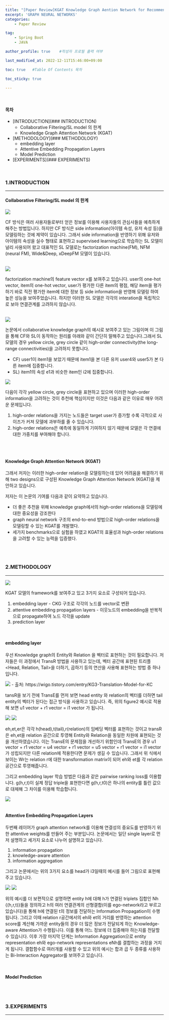 ```yaml
---
title: "[Paper Review]KGAT Knowledge Graph Aention Network for Recommendation"
excerpt: 'GRAPH NEURAL NETWORKS'
categories:
    - Paper Review

tag:
    - Spring Boot 
    - JAVA

author_profile: true    #작성자 프로필 출력 여부

last_modified_at: 2022-12-11T15:46:00+09:00

toc: true   #Table Of Contents 목차 

toc_sticky: true

---
```



<br/>

#### 목차

- [INTRODUCTION](### INTRODUCTION)
    - Collaborative Filtering/SL model 의 한계
    - Knowledge Graph Attention Network (KGAT)
- [METHODOLOGY](### METHODOLOGY)
    - embedding layer
    - Attentive Embedding Propagation Layers
    - Model Prediction
- [EXPERIMENTS](### EXPERIMENTS)
  

<br/>


### 1.INTRODUCTION
---

#### Collaborative Filtering/SL model 의 한계

<img src="https://jaeeun49.github.io/images/KGAT/CF.png"> 

CF 방식은 여러 사용자들로부터 얻은 정보를 이용해 사용자들의 관심사들을 예측하게 해주는 방법입니다. 하지만 CF 방식은 side information(아이템 속성, 유저 속성 등)을 모델링하는 것에 제약이 있습니다. 그래서 side information을 반영하기 위해 유저와 아이템의 속성을 실수 형태로 표현하고 supervised learning으로 학습하는 SL 모델이 널리 사용되어 왔고 대표적인 SL 모델로는 factorization machine(FM), NFM (neural FM), Wide&Deep, xDeepFM 모델이 있습니다.

<br/>

<img src="https://jaeeun49.github.io/images/KGAT/FM.png">

factorization machine의 feature vector x를 보여주고 있습니다. user의 one-hot vector, item의 one-hot vector, user가 평가한 다른 item의 평점, 해당 item을 평가하기 바로 직전 평가한 item에 대한 정보 등 side information을 반영해 모델링 하여 높은 성능을 보여주었습니다. 하지만 이러한 SL 모델은 각각의 interation을 독립적으로 보아 연결관계를 고려하지 않습니다. 

<br/>

<img src="https://jaeeun49.github.io/images/KGAT/figure1.png">

논문에서 collaborative knowledge graph의 예시로 보여주고 있는 그림이며 이 그림을 통해 CF와 SL이 동작하는 원리를 아래와 같이 간단히 말해주고 있습니다.그래서 SL 모델의 경우 yellow circle, grey circle 같이 high-order connectivity(the long-range connectivities)을 고려하지 못합니다.

- CF) user1이 item1을 보았기 때문에 item1을 본 다른 유저 user4와 user5가 본 다른 item에 집중합니다.
- SL) item1의 속성 e1과 비슷한 item인 i2에 집중합니다.


<img src="https://jaeeun49.github.io/images/KGAT/circle.png"> 

다음이 각각 yellow circle, grey circle을 표현하고 있으며 이러한 high-order information을 고려하는 것이 추천에 핵심이지만 이것은 다음과 같은 이유로 매우 어려운 문제입니다.
1. high-order relations을 가지는 노드들은 target user가 증가할 수록 극적으로 사이즈가 커져 모델에 과부하를 줄 수 있습니다.
2. high-order relations은 예측에 동일하게 기여하지 않기 때문에 모델은 각 연결에 대한 가중치를 부여해야 합니다.

<br/>

<br/>

#### Knowledge Graph Attention Network (KGAT)

그래서 저자는 이러한 high-order relation을 모델링하는데 있어 어려움을 해결하기 위해 two designs으로 구성된 Knowledge Graph Attention Network (KGAT)을 제안하고 있습니다.

저자는 이 논문의 기여를 다음과 같이 요약하고 있습니다.
- 더 좋은 추천을 위해 knowledge graph에서의 high-order relations을 모델링에 대한 중요성을 강조한다
- graph neural network 구조의 end-to-end 방법으로 high-order relations을 모델링할 수 있는 KGAT를 개발했다.
- 세가지 benchmarks으로 실험을 하였고 KGAT의 효율성과 high-order relations을 고려할 수 있는 능력을 입증했다.

<br/>
<br/>



### 2.METHODOLOGY
---

<img src="https://jaeeun49.github.io/images/KGAT/figure2.png">

KGAT 모델의 framework를 보여주고 있고 3가지 요소로 구성되어 있습니다.

1. embedding layer - CKG 구조로 각각의 노드를 vector로 변환
2. attentive embedding propagation layers - 이웃노드의 embedding을 반복적으로 propagate하여 노드 각각을 update 
3. prediction layer

<br/>

#### embedding layer

우선 Knowledge graph의 Entity와 Relation 을 벡터로 표현하는 것이 필요합니다. 저자들은 이 과정에서 TransR 방법을 사용하고 있는데, 벡터 공간에 표현된 트리플 <Head, Relation, Tail>을 더하기, 곱하기 등의 연산을 사용해 표현하는 방법 중 하나입니다. 

<img src="https://jaeeun49.github.io/images/KGAT/transE.png">
- 출처: https://wigo.tistory.com/entry/KG3-Translation-Model-for-KC

tansR을 보기 전에 TransE를 먼저 보면 head entity 와 relation의 벡터를 더하면 tail entity의 벡터가 된다는 접근 방식을 사용하고 있습니다. 즉, 위의 figure2 예시로 적용해 보면 u1 vector + r1 vector = i1 vector 가 됩니다. 

<img src="https://jaeeun49.github.io/images/KGAT/tansR.png">

<img src="https://jaeeun49.github.io/images/KGAT/transR2.png">

eh,et,er은 각각 h(head),t(tail),r(relation)의 임베딩 벡터를 표현하는 것이고 transR은 eh,et을 relation 공간으로 투영해 Entity와 Relation을 동일한 차원에 표현되는 것을 개선하였습니다. 이는 TransE의 문제점을 개선하기 위함인데 TransE의 경우 u1 vector + r1 vector = u4 vector + r1 vector = u5 vector + r1 vector = i1 vector 가 성립되지만 다른 relation에 적용한다면 문제가 생길 수 있습니다. 그래서 위 식에서 보이는 Wr는 relation r에 대한 transformation matrix이 되어 eh와 et를 각 relation 공간으로 투영해줍니다. 

그리고 embedding layer 학습 방법은 다음과 같은 pairwise ranking loss를 이용합니다. g(h,r,t)이 실제 정답 triple을 표현한다면 g(h,r,t0)은 하나의 entity를 틀린 값으로 대체해 그 차이를 이용해 학습합니다.

<img src="https://jaeeun49.github.io/images/KGAT/trainembedding.png">

<br/>

<br/>

#### Attentive Embedding Propagation Layers

두번째 레이어가 graph attention network를 이용해 연결성의 중요도를 반영하기 위한 attentive weights를 만들어 주는 부분입니다. 논문에서는 일단 single layer로 먼저 설명하고 세가지 요소로 나누어 설명하고 있습니다. 

1. information propagation
2. knowledge-aware attention
3. information aggregation

그리고 논문에서는 위의 3가지 요소를 head가 i3일때의 예시를 들어 그림으로 표현해주고 있습니다.

<img src="https://jaeeun49.github.io/images/KGAT/example1.png">


<img src="https://jaeeun49.github.io/images/KGAT/example2.png">

위의 예시를 더 보편적으로 설명하면 entity h에 대해 h가 연결된 triplets 집합인 Nh {(h,r,t)}들을 정의하고 h의 여러 연결관계의 선형결합(이를 ego-network라고 부르고 있습니다)을 통해 h에 연결된 t의 정보를 전달하는 Information Propagation이 수행됩니다. 그리고 이때 relation r공간에서의 eh와 et의 거리를 반영하는 attention score를 계산해 가까운 entity들의 경우 더 많은 정보가 전달되게 하는 Knowledge-aware Attention가 수행됩니다. 이를 통해 어느 정보에 더 집중해야 하는지를 전달할 수 있습니다. 이후 가장 마지막 단계는 Information Aggregation으로 entity representation eh와 ego-network representations eNh를 결합하는 과정을 거치게 됩니다. 결합함수로 여러개를 사용할 수 있고 위의 예시는 합과 곱 두 종류를 사용하는 Bi-Interaction Aggregator를 보여주고 있습니다. 

<br/>

#### Model Prediction

<br/>

<br/>


### 3.EXPERIMENTS
---

<br/>

<br/>
